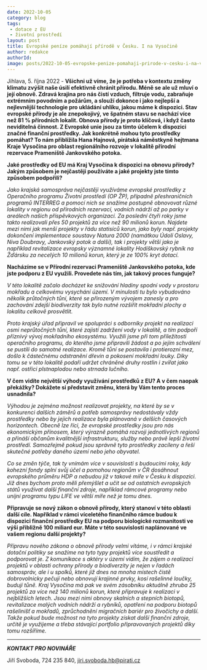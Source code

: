 ```yaml
---
date: 2022-10-05
category: blog
tags:
 - dotace z EU
 - životní prostředí
layout: post
title: Evropské peníze pomáhají přírodě v Česku. I na Vysočině
author: redakce
authorId:
image: posts/2022-10-05-evropske-penize-pomahaji-prirode-v-cesku-i-na-vysocine.jpg
---
```


Jihlava, 5. října 2022 - **Všichni už víme, že je potřeba v kontextu změny klimatu zvýšit naše úsilí efektivně chránit přírodu. Méně se ale už mluví o její obnově. Zdravá krajina pro nás čistí vzduch, filtruje vodu, zabraňuje extrémním povodním a požárům, a slouží dokonce i jako nejlepší a nejlevnější technologie pro ukládání uhlíku, jakou máme k dispozici. Stav evropské přírody je ale znepokojivý, ve špatném stavu se nachází více než 81 % přírodních lokalit. Obnova přírody je proto klíčová, i když často neviditelná činnost. Z Evropské unie jsou za tímto účelem k dispozici značné finanční prostředky. Jak konkrétně mohou tyto prostředky pomáhat? To nám přiblížila Hana Hajnová, pirátská náměstkyně hejtmana Kraje Vysočina pro oblast regionálního rozvoje v lokalitě přírodní rezervace Prameniště Jankovského potoka.**

**Jaké prostředky od EU má Kraj Vysočina k dispozici na obnovu přírody? Jakým způsobem je nejčastěji používáte a jaké projekty jste tímto způsobem podpořili?**

*Jako krajská samospráva nejčastěji využíváme evropské prostředky z Operačního programu Životní prostředí (OP ŽP), případně přeshraničních programů INTERREG a pomocí nich se snažíme postupně obnovovat různé lokality v regionu od přírodních rezervací, vodních nádrží až po parky v areálech našich příspěvkových organizací. Za poslední čtyři roky jsme takto realizovali přes 50 projektů za více než 90 milionů korun. Najdete mezi nimi jak menší projekty v řádu statisíců korun, jako byly např. projekty dokončení implementace soustavy Natura 2000 (namátkou Údolí Oslavy, Niva Doubravy, Jankovský potok a další), tak i projekty větší jako je například revitalizace evropsky významné lokality Hodíškovský rybník na Žďársku za necelých 10 milionů korun, který je ze 100% kryt dotací.* 

**Nacházíme se v Přírodní rezervaci Prameniště Jankovského potoka, kde jste podporu z EU využili. Provedete nás tím, jak takový proces funguje?**

*V této lokalitě začalo docházet ke snižování hladiny spodní vody v prostoru mokřadu a celkovému vysychání území. V minulosti tu bylo vybudováno několik průtočných tůní, které se přirozeným vývojem zanesly a pro zachování zdejší biodiverzity tak bylo nutné rozšířit mokřadní plochy a lokalitu celkově prosvětlit.*

*Proto krajský úřad připravil ve spolupráci s odborníky projekt na realizaci osmi neprůtočných tůní, které zajistí zadržení vody v lokalitě, a tím podpoří příznivý vývoj mokřadního ekosystému. Využili jsme při tom příležitosti operačního programu, do kterého jsme připravili žádost a po jejím schválení se pustili do samotné realizace. Kromě tůní se postavila i protierozní mez, došlo k částečnému odstranění dřevin a pokosení mokřadní louky. Díky tomu se v této lokalitě podaří udržet chráněné druhy rostlin i zvířat jako např. ostřici plstnaplodou nebo strnada lučního.* 

**V čem vidíte největší výhody využívání prostředků z EU? A v čem naopak překážky? Dokážete si představit změnu, která by Vám tento proces usnadnila?**

*Výhodou je zejména možnost realizovat projekty, na které by se v konkurenci dalších záměrů a potřeb samosprávy nedostávaly vždy prostředky nebo by jejich realizace byla plánovaná v delších časových horizontech. Obecně lze říci, že evropské prostředky jsou pro nás ekonomickým přínosem, který výrazně pomáhá rozvoji jednotlivých regionů a přináší občanům kvalitnější infrastrukturu, služby nebo právě lepší životní prostředí. Samozřejmě pokud jsou správně tyto prostředky zacíleny a řeší skutečné potřeby daného území nebo jeho obyvatel.* 

*Co se změn týče, tak ty vnímám více v souvislosti s budoucími roky, kdy kohezní fondy splní svůj účel a pomohou regionům v ČR dosáhnout evropského průměru HDP a nebudou již v takové míře v Česku k dispozici. Již dnes bychom proto měli přemýšlet a učit se od ostatních evropských států využívat další finanční zdroje, například rámcové programy nebo unijní programu typu LIFE ve větší míře než je tomu dnes.*  

**Připravuje se nový zákon o obnově přírody, který stanoví v této oblasti další cíle. Například v rámci víceletého finančního rámce budou k dispozici finanční prostředky EU na podporu biologické rozmanitosti ve výši přibližně 100 miliard eur. Máte v této souvislosti naplánované ve vašem regionu další projekty?**

*Přípravu nového zákona o obnově přírody velmi vítáme, i v rámci krajské dotační politiky se snažíme na tyto typy projektů více soustředit a podporovat je. Z komunikace s aktéry v území vidím, že zájem o realizaci projektů v oblasti ochrany přírody a biodiverzity je nejen v řadách samospráv, ale i u spolků, které již dnes na mnoha místech čistě dobrovolnicky pečují nebo obnovují krajinné prvky, kosí rašelinné loučky, budují tůně. Kraj Vysočina má pak ve svém zásobníku aktuálně zhruba 25 projektů za více než 140 milionů korun, které připravuje k realizaci v nejbližších letech. Jsou mezi nimi obnovy skalních a stepních biotopů, revitalizace malých vodních nádrží a rybníků, opatření na podporu biotopů rašelinišť a mokřadů, zprůchodnění migračních bariér pro živočichy a další. Takže pokud bude možnost na tyto projekty získat další finanční zdroje, určitě je využijeme a třeba stávající portfolio připravovaných projektů díky tomu rozšíříme.*  


---

***KONTAKT PRO NOVINÁŘE*** 

Jiří Svoboda, 724 235 840, <jiri.svoboda.hb@pirati.cz>
